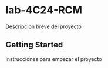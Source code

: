 # lab-4C24-RCM

Descripcion breve del proyecto

## Getting Started

Instrucciones para empezar el proyecto